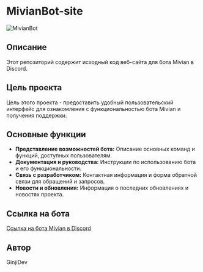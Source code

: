 # MivianBot-site

![MivianBot](banner.png)

## Описание

Этот репозиторий содержит исходный код веб-сайта для бота Mivian в Discord.

## Цель проекта

Цель этого проекта - предоставить удобный пользовательский интерфейс для ознакомления с функциональностью бота Mivian и получения поддержки.

## Основные функции

- **Представление возможностей бота:** Описание основных команд и функций, доступных пользователям.
- **Документация и руководства:** Инструкции по использованию бота и его функциональности.
- **Связь с разработчиком:** Контактная информация и форма обратной связи для обращений и запросов.
- **Новости и обновления:** Информация о последних обновлениях и новостях проекта.

## Ссылка на бота

[Ссылка на бота Mivian в Discord](https://discord.com/oauth2/authorize?client_id=867370837249490974&permissions=8&scope=bot)

## Автор

GinjiDev